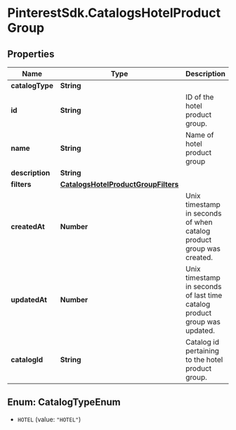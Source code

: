 # PinterestSdk.CatalogsHotelProductGroup

## Properties

Name | Type | Description | Notes
------------ | ------------- | ------------- | -------------
**catalogType** | **String** |  | 
**id** | **String** | ID of the hotel product group. | 
**name** | **String** | Name of hotel product group | [optional] 
**description** | **String** |  | [optional] 
**filters** | [**CatalogsHotelProductGroupFilters**](CatalogsHotelProductGroupFilters.md) |  | 
**createdAt** | **Number** | Unix timestamp in seconds of when catalog product group was created. | [optional] 
**updatedAt** | **Number** | Unix timestamp in seconds of last time catalog product group was updated. | [optional] 
**catalogId** | **String** | Catalog id pertaining to the hotel product group. | 



## Enum: CatalogTypeEnum


* `HOTEL` (value: `"HOTEL"`)




